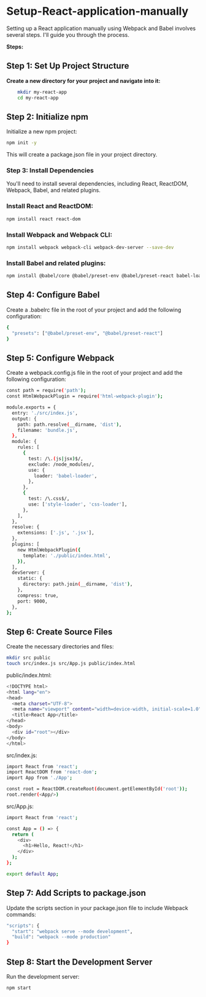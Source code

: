 # Setup-React-application-manually
Setting up a React application manually using Webpack and Babel involves several steps. I'll guide you through the process.

**Steps:**

## Step 1: Set Up Project Structure
**Create a new directory for your project and navigate into it:**
```bash
    mkdir my-react-app
    cd my-react-app
```

## Step 2: Initialize npm
Initialize a new npm project:
```bash
npm init -y
```
This will create a package.json file in your project directory.

### Step 3: Install Dependencies
You'll need to install several dependencies, including React, ReactDOM, Webpack, Babel, and related plugins.

### Install React and ReactDOM:
```bash
npm install react react-dom
```
### Install Webpack and Webpack CLI:
```bash
npm install webpack webpack-cli webpack-dev-server --save-dev
```

### Install Babel and related plugins:
```bash
npm install @babel/core @babel/preset-env @babel/preset-react babel-loader --save-dev
```

## Step 4: Configure Babel
Create a .babelrc file in the root of your project and add the following configuration:
```bash
{
  "presets": ["@babel/preset-env", "@babel/preset-react"]
}
```
## Step 5: Configure Webpack
Create a webpack.config.js file in the root of your project and add the following configuration:
```bash
const path = require('path');
const HtmlWebpackPlugin = require('html-webpack-plugin');

module.exports = {
  entry: './src/index.js',
  output: {
    path: path.resolve(__dirname, 'dist'),
    filename: 'bundle.js',
  },
  module: {
    rules: [
      {
        test: /\.(js|jsx)$/,
        exclude: /node_modules/,
        use: {
          loader: 'babel-loader',
        },
      },
      {
        test: /\.css$/,
        use: ['style-loader', 'css-loader'],
      },
    ],
  },
  resolve: {
    extensions: ['.js', '.jsx'],
  },
  plugins: [
    new HtmlWebpackPlugin({
      template: './public/index.html',
    }),
  ],
  devServer: {
    static: {
      directory: path.join(__dirname, 'dist'),
    },
    compress: true,
    port: 9000,
  },
};
```

## Step 6: Create Source Files
Create the necessary directories and files:
```bash
mkdir src public
touch src/index.js src/App.js public/index.html
```
public/index.html:
```bash
<!DOCTYPE html>
<html lang="en">
<head>
  <meta charset="UTF-8">
  <meta name="viewport" content="width=device-width, initial-scale=1.0">
  <title>React App</title>
</head>
<body>
  <div id="root"></div>
</body>
</html>
```
src/index.js:
```bash
import React from 'react';
import ReactDOM from 'react-dom';
import App from './App';

const root = ReactDOM.createRoot(document.getElementById('root'));
root.render(<App/>)
```
src/App.js:
```bash
import React from 'react';

const App = () => {
  return (
    <div>
      <h1>Hello, React!</h1>
    </div>
  );
};

export default App;
```

## Step 7: Add Scripts to package.json
Update the scripts section in your package.json file to include Webpack commands:
```bash
"scripts": {
  "start": "webpack serve --mode development",
  "build": "webpack --mode production"
}
```
## Step 8: Start the Development Server
Run the development server:
```bash
npm start
```
